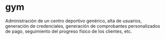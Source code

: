 # gym
Administración de un centro deportivo genérico, alta de usuarios, generación de credenciales, generación de comprobantes personalizados de pago, seguimiento del progreso físico de los clientes, etc.
